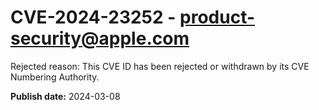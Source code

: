 # CVE-2024-23252 - product-security@apple.com

Rejected reason: This CVE ID has been rejected or withdrawn by its CVE Numbering Authority.

**Publish date:** 2024-03-08
